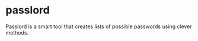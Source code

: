 # passlord
 Passlord is a smart tool that creates lists of possible passwords using clever methods.
